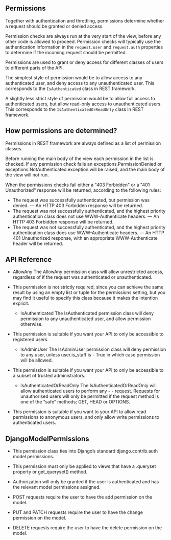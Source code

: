 ## Permissions

Together with authentication and throttling, permissions determine whether a request should be granted or denied access.

Permission checks are always run at the very start of the view, before any other code is allowed to proceed.
Permission checks will typically use the authentication information in the `request.user` and `request.auth` properties to determine if the incoming request should be permitted.

Permissions are used to grant or deny access for different classes of users to different parts of the API.

The simplest style of permission would be to allow access to any authenticated user, and deny access to any unauthenticated user.
This corresponds to the `IsAuthenticated` class in REST framework.

A slightly less strict style of permission would be to allow full access to authenticated users, but allow read-only access to unauthenticated users.
This corresponds to the `IsAuthenticatedOrReadOnly` class in REST framework.

## How permissions are determined?

Permissions in REST framework are always defined as a list of permission classes.

Before running the main body of the view each permission in the list is checked. If any permission check fails an exceptions.PermissionDenied or exceptions.NotAuthenticated exception will be raised, and the main body of the view will not run.

When the permissions checks fail either a "403 Forbidden" or a "401 Unauthorized" response will be returned, according to the following rules:

- The request was successfully authenticated, but permission was denied. — An HTTP 403 Forbidden response will be returned.
- The request was not successfully authenticated, and the highest priority authentication class does not use WWW-Authenticate headers. — An HTTP 403 Forbidden response will be returned.
- The request was not successfully authenticated, and the highest priority authentication class does use WWW-Authenticate headers. — An HTTP 401 Unauthorized response, with an appropriate WWW-Authenticate header will be returned.

## API Reference

- AllowAny The AllowAny permission class will allow unrestricted access, regardless of if the request was authenticated or unauthenticated.

- This permission is not strictly required, since you can achieve the same result by using an empty list or tuple for the permissions setting, but you may find it useful to specify this class because it makes the intention explicit.

  - IsAuthenticated The IsAuthenticated permission class will deny permission to any unauthenticated user, and allow permission otherwise.

- This permission is suitable if you want your API to only be accessible to registered users.

  - IsAdminUser The IsAdminUser permission class will deny permission to any user, unless user.is_staff is - True in which case permission will be allowed.

- This permission is suitable if you want your API to only be accessible to a subset of trusted administrators.

  - IsAuthenticatedOrReadOnly The IsAuthenticatedOrReadOnly will allow authenticated users to perform any - - request. Requests for unauthorised users will only be permitted if the request method is one of the “safe” methods; GET, HEAD or OPTIONS.

- This permission is suitable if you want to your API to allow read permissions to anonymous users, and only allow write permissions to authenticated users.

## DjangoModelPermissions

- This permission class ties into Django’s standard django.contrib.auth model permissions.

- This permission must only be applied to views that have a .queryset property or get_queryset() method.

- Authorization will only be granted if the user is authenticated and has the relevant model permissions assigned.

- POST requests require the user to have the add permission on the model.

- PUT and PATCH requests require the user to have the change permission on the model.

- DELETE requests require the user to have the delete permission on the model.
